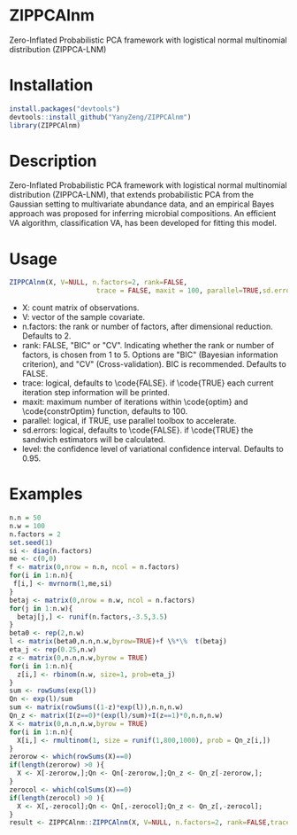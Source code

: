 # ZIPPCAlnm
Zero-Inflated Probabilistic PCA framework with logistical normal multinomial distribution (ZIPPCA-LNM)

# Installation
```r
install.packages("devtools")  
devtools::install_github("YanyZeng/ZIPPCAlnm")  
library(ZIPPCAlnm) 
```

# Description
Zero-Inflated Probabilistic PCA framework with logistical normal multinomial distribution (ZIPPCA-LNM), that extends probabilistic PCA from the Gaussian setting to multivariate abundance data, and an empirical Bayes approach was proposed for inferring microbial compositions. An efficient VA algorithm, classification VA, has been developed for fitting this model.

# Usage
```r
ZIPPCAlnm(X, V=NULL, n.factors=2, rank=FALSE,
                      trace = FALSE, maxit = 100, parallel=TRUE,sd.errors=FALSE,level=0.95)
```
* X: count matrix of observations.
* V: vector of the sample covariate.
* n.factors: the rank or number of factors, after dimensional reduction. Defaults to 2.
* rank: FALSE, "BIC" or "CV". Indicating whether the rank or number of factors, is chosen from 1 to 5. Options are "BIC" (Bayesian information criterion), and "CV" (Cross-validation). BIC is recommended. Defaults to FALSE.
* trace: logical, defaults to \code{FALSE}. if \code{TRUE} each current iteration step information will be printed.
* maxit: maximum number of iterations within \code{optim} and \code{constrOptim} function, defaults to 100.
* parallel: logical, if TRUE, use parallel toolbox to accelerate.
* sd.errors: logical, defaults to \code{FALSE}. if \code{TRUE} the sandwich estimators will be calculated.
* level: the confidence level of variational confidence interval. Defaults to 0.95.

# Examples
```r
n.n = 50
n.w = 100
n.factors = 2
set.seed(1)
si <- diag(n.factors)
me <- c(0,0)
f <- matrix(0,nrow = n.n, ncol = n.factors)
for(i in 1:n.n){
 f[i,] <- mvrnorm(1,me,si)
}
betaj <- matrix(0,nrow = n.w, ncol = n.factors)
for(j in 1:n.w){
  betaj[j,] <- runif(n.factors,-3.5,3.5)
}
beta0 <- rep(2,n.w)
l <- matrix(beta0,n.n,n.w,byrow=TRUE)+f \%*\%  t(betaj)
eta_j <- rep(0.25,n.w)
z <- matrix(0,n.n,n.w,byrow = TRUE)
for(i in 1:n.n){
  z[i,] <- rbinom(n.w, size=1, prob=eta_j)
}
sum <- rowSums(exp(l))
Qn <- exp(l)/sum
sum <- matrix(rowSums((1-z)*exp(l)),n.n,n.w)
Qn_z <- matrix(I(z==0)*(exp(l)/sum)+I(z==1)*0,n.n,n.w)
X <- matrix(0,n.n,n.w,byrow = TRUE)
for(i in 1:n.n){
  X[i,] <- rmultinom(1, size = runif(1,800,1000), prob = Qn_z[i,])
}
zerorow <- which(rowSums(X)==0)
if(length(zerorow) >0 ){
  X <- X[-zerorow,];Qn <- Qn[-zerorow,];Qn_z <- Qn_z[-zerorow,];
}
zerocol <- which(colSums(X)==0)
if(length(zerocol) >0 ){
  X <- X[,-zerocol];Qn <- Qn[,-zerocol];Qn_z <- Qn_z[,-zerocol];
}
result <- ZIPPCAlnm::ZIPPCAlnm(X, V=NULL, n.factors=2, rank=FALSE,trace = FALSE, maxit = 100, parallel=TRUE,sd.errors=FALSE,level=0.95)
 ```
